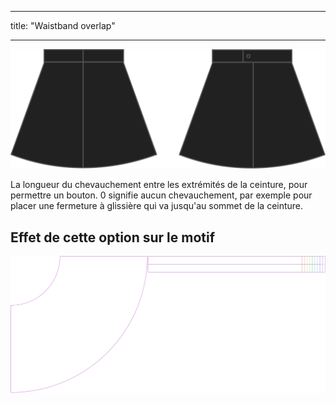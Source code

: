 - - -
title: "Waistband overlap"
- - -

![Chevauchement de la ceinture](waistbandoverlap.svg)

La longueur du chevauchement entre les extrémités de la ceinture, pour permettre un bouton. 0 signifie aucun chevauchement, par exemple pour placer une fermeture à glissière qui va jusqu'au sommet de la ceinture.

## Effet de cette option sur le motif

![Cette image montre l'effet de cette option en superposant plusieurs variantes qui ont une valeur différente pour cette option](sandy_waistbandoverlap_sample.svg "Effet de cette option sur le modèle")
